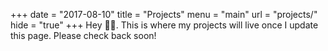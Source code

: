 +++
date = "2017-08-10"
title = "Projects"
menu = "main"
url = "projects/"
hide = "true"
+++
Hey 👋🏿. This is where my projects will live once I update this page. Please check back soon!
